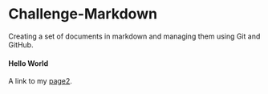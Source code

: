 # Challenge-Markdown
Creating a set of documents in markdown and managing them using Git and GitHub.

#### Hello World

A link to my [page2](Challenge-Markdown/Practice.md/).

